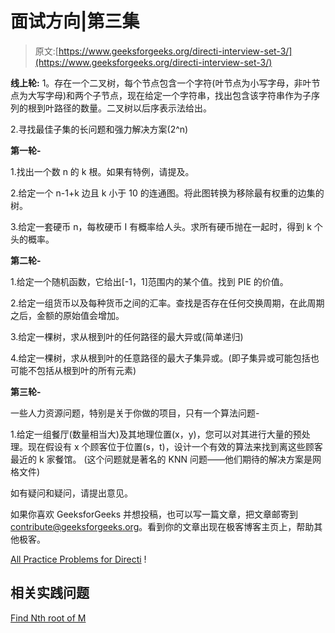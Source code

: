 # 面试方向|第三集

> 原文:[https://www.geeksforgeeks.org/directi-interview-set-3/](https://www.geeksforgeeks.org/directi-interview-set-3/)

**线上轮:**
1。存在一个二叉树，每个节点包含一个字符(叶节点为小写字母，非叶节点为大写字母)和两个子节点，现在给定一个字符串，找出包含该字符串作为子序列的根到叶路径的数量。二叉树以后序表示法给出。

2.寻找最佳子集的长问题和强力解决方案(2^n)

**第一轮-**

1.找出一个数 n 的 k 根。如果有特例，请提及。

2.给定一个 n-1+k 边且 k 小于 10 的连通图。将此图转换为移除最有权重的边集的树。

3.给定一套硬币 n，每枚硬币 I 有概率给人头。求所有硬币抛在一起时，得到 k 个头的概率。

**第二轮-**

1.给定一个随机函数，它给出[-1，1]范围内的某个值。找到 PIE 的价值。

2.给定一组货币以及每种货币之间的汇率。查找是否存在任何交换周期，在此周期之后，金额的原始值会增加。

3.给定一棵树，求从根到叶的任何路径的最大异或(简单递归)

4.给定一棵树，求从根到叶的任意路径的最大子集异或。(即子集异或可能包括也可能不包括从根到叶的所有元素)

**第三轮-**

一些人力资源问题，特别是关于你做的项目，只有一个算法问题-

1.给定一组餐厅(数量相当大)及其地理位置(x，y)，您可以对其进行大量的预处理。现在假设有 x 个顾客位于位置(s，t)，设计一个有效的算法来找到离这些顾客最近的 k 家餐馆。
(这个问题就是著名的 KNN 问题——他们期待的解决方案是网格文件)

如有疑问和疑问，请提出意见。

如果你喜欢 GeeksforGeeks 并想投稿，也可以写一篇文章，把文章邮寄到 contribute@geeksforgeeks.org。看到你的文章出现在极客博客主页上，帮助其他极客。

[All Practice Problems for Directi](https://practice.geeksforgeeks.org/company/Directi/) !

## 相关实践问题

[Find Nth root of M](https://practice.geeksforgeeks.org/problems/find-nth-root-of-m/0)